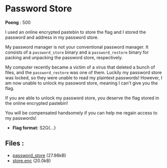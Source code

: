 # Password Store
**Poeng** : 500

I used an online encrypted pastebin to store the flag and I stored the password and address in my password store.

My password manager is not your conventional password manager. It consists of a `password_store` binary and a `password_restore` binary for packing and unpacking the password store, respectively.

My computer recently became a victim of a virus that deleted a bunch of files, and the `password_restore` was one of them. Luckily my password store was locked, so they were unable to read my plaintext passwords! However, I am now unable to unlock my password store, meaning I can't give you the flag.

If you are able to unlock my password store, you deserve the flag stored in the online encrypted pastebin!

You will be compensated handsomely if you can help me regain access to my passwords!


- **Flag format:** S2G{...}

## Files : 

 - [password_store](./password_store) (27.98kB)
 - [store.enc](./store.enc) (20.0kB)